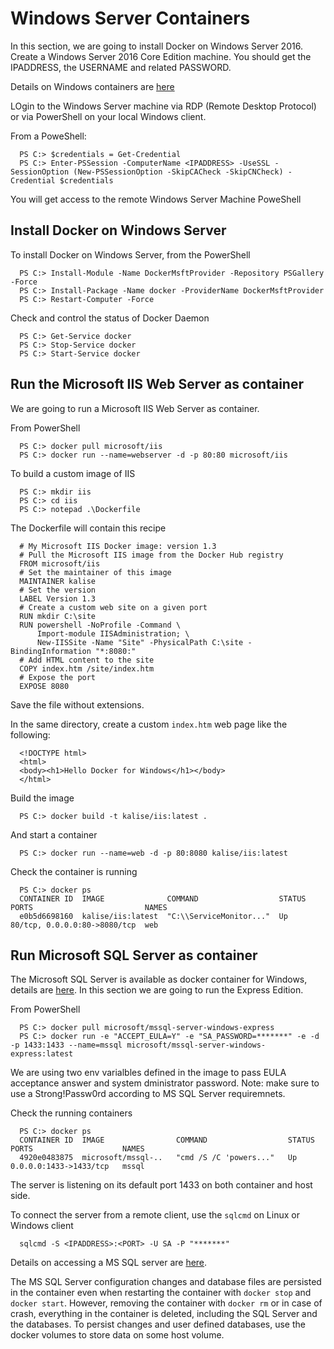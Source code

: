 # Windows Server Containers
In this section, we are going to install Docker on Windows Server 2016. Create a Windows Server 2016 Core Edition machine. You should get the IPADDRESS, the USERNAME and related PASSWORD.

Details on Windows containers are [here](https://docs.microsoft.com/en-us/virtualization/windowscontainers/)

LOgin to the Windows Server machine via RDP (Remote Desktop Protocol) or via PowerShell on your local Windows client.

From a PoweShell:

      PS C:> $credentials = Get-Credential
      PS C:> Enter-PSSession -ComputerName <IPADDRESS> -UseSSL -SessionOption (New-PSSessionOption -SkipCACheck -SkipCNCheck) -Credential $credentials

You will get access to the remote Windows Server Machine PoweShell

## Install Docker on Windows Server
To install Docker on Windows Server, from the PowerShell

      PS C:> Install-Module -Name DockerMsftProvider -Repository PSGallery -Force
      PS C:> Install-Package -Name docker -ProviderName DockerMsftProvider
      PS C:> Restart-Computer -Force

Check and control the status of Docker Daemon

      PS C:> Get-Service docker
      PS C:> Stop-Service docker
      PS C:> Start-Service docker

## Run the Microsoft IIS Web Server as container
We are going to run a Microsoft IIS Web Server as container.

From PowerShell

      PS C:> docker pull microsoft/iis
      PS C:> docker run --name=webserver -d -p 80:80 microsoft/iis

To build a custom image of IIS

      PS C:> mkdir iis
      PS C:> cd iis
      PS C:> notepad .\Dockerfile
      
The Dockerfile will contain this recipe

      # My Microsoft IIS Docker image: version 1.3
      # Pull the Microsoft IIS image from the Docker Hub registry
      FROM microsoft/iis
      # Set the maintainer of this image
      MAINTAINER kalise
      # Set the version
      LABEL Version 1.3
      # Create a custom web site on a given port
      RUN mkdir C:\site
      RUN powershell -NoProfile -Command \
          Import-module IISAdministration; \
          New-IISSite -Name "Site" -PhysicalPath C:\site -BindingInformation "*:8080:"
      # Add HTML content to the site
      COPY index.htm /site/index.htm
      # Expose the port
      EXPOSE 8080

Save the file without extensions.

In the same directory, create a custom ``index.htm`` web page like the following:

      <!DOCTYPE html>
      <html>
      <body><h1>Hello Docker for Windows</h1></body>
      </html>
      
Build the image

      PS C:> docker build -t kalise/iis:latest .
      
And start a container

      PS C:> docker run --name=web -d -p 80:8080 kalise/iis:latest

Check the container is running

      PS C:> docker ps
      CONTAINER ID  IMAGE              COMMAND                  STATUS   PORTS                         NAMES
      e0b5d6698160  kalise/iis:latest  "C:\\ServiceMonitor..."  Up       80/tcp, 0.0.0.0:80->8080/tcp  web


## Run Microsoft SQL Server as container
The Microsoft SQL Server is available as docker container for Windows, details are [here](https://docs.microsoft.com/en-us/sql/linux/sql-server-linux-setup-docker). In this section we are going to run the Express Edition.

From PowerShell

      PS C:> docker pull microsoft/mssql-server-windows-express
      PS C:> docker run -e "ACCEPT_EULA=Y" -e "SA_PASSWORD=*******" -e -d -p 1433:1433 --name=mssql microsoft/mssql-server-windows-express:latest
      
We are using two env varialbles defined in the image to pass EULA acceptance answer and system  dministrator password. Note: make sure to use a Strong!Passw0rd according to MS SQL Server requiremnets.

Check the running containers

      PS C:> docker ps
      CONTAINER ID  IMAGE                COMMAND                  STATUS    PORTS                    NAMES
      4920e0483875  microsoft/mssql-..   "cmd /S /C 'powers..."   Up        0.0.0.0:1433->1433/tcp   mssql


The server is listening on its default port 1433 on both container and host side.

To connect the server from a remote client, use the ``sqlcmd`` on Linux or Windows client

      sqlcmd -S <IPADDRESS>:<PORT> -U SA -P "*******"

Details on accessing a MS SQL server are [here](https://docs.microsoft.com/en-us/sql/linux/sql-server-linux-connect-and-query-sqlcmd).

The MS SQL Server configuration changes and database files are persisted in the container even when restarting the container with ``docker stop`` and ``docker start``. However, removing the container with ``docker rm`` or in case of crash, everything in the container is deleted, including the SQL Server and the databases. To persist changes and user defined databases, use the docker volumes to store data on some host volume.




      
